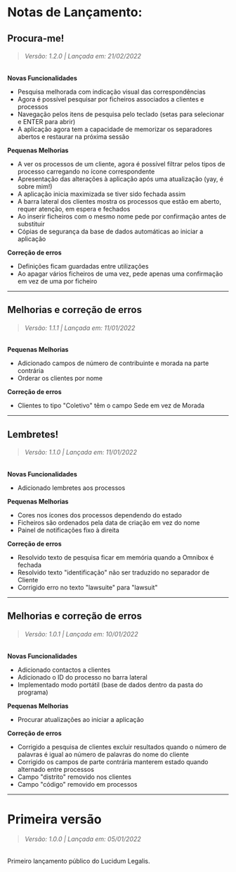 # Notas de Lançamento:

## Procura-me!

> ###### Versão: 1.2.0 | Lançada em: 21/02/2022 

**Novas Funcionalidades**
- Pesquisa melhorada com indicação visual das correspondências
- Agora é possível pesquisar por ficheiros associados a clientes e processos
- Navegação pelos itens de pesquisa pelo teclado (setas para selecionar e ENTER para abrir)
- A aplicação agora tem a capacidade de memorizar os separadores abertos e restaurar na próxima sessão

**Pequenas Melhorias**
- A ver os processos de um cliente, agora é possível filtrar pelos tipos de processo carregando no ícone correspondente
- Apresentação das alterações à aplicação após uma atualização (yay, é sobre mim!)
- A aplicação inicia maximizada se tiver sido fechada assim
- A barra lateral dos clientes mostra os processos que estão em aberto, requer atenção, em espera e fechados
- Ao inserir ficheiros com o mesmo nome pede por confirmação antes de substituir
- Cópias de segurança da base de dados automáticas ao iniciar a aplicação

**Correção de erros**
- Definições ficam guardadas entre utilizações
- Ao apagar vários ficheiros de uma vez, pede apenas uma confirmação em vez de uma por ficheiro
___

## Melhorias e correção de erros

> ###### Versão: 1.1.1 | Lançada em: 11/01/2022 

**Pequenas Melhorias**
- Adicionado campos de número de contribuinte e morada na parte contrária
- Orderar os clientes por nome

**Correção de erros**
- Clientes to tipo "Coletivo" têm o campo Sede em vez de Morada

___

## Lembretes!

> ###### Versão: 1.1.0 | Lançada em: 11/01/2022 

**Novas Funcionalidades**
- Adicionado lembretes aos processos

**Pequenas Melhorias**
- Cores nos ícones dos processos dependendo do estado
- Ficheiros são ordenados pela data de criação em vez do nome
- Painel de notificações fixo à direita

**Correção de erros**
- Resolvido texto de pesquisa ficar em memória quando a Omnibox é fechada
- Resolvido texto "identificação" não ser traduzido no separador de Cliente
- Corrigido erro no texto "lawsuite" para "lawsuit"

___

## Melhorias e correção de erros

> ###### Versão: 1.0.1 | Lançada em: 10/01/2022

**Novas Funcionalidades**
- Adicionado contactos a clientes
- Adicionado o ID do processo no barra lateral
- Implementado modo portátil (base de dados dentro da pasta do programa)

**Pequenas Melhorias**
- Procurar atualizações ao iniciar a aplicação

**Correção de erros**
- Corrigido a pesquisa de clientes excluir resultados quando o número de palavras é igual ao número de palavras do nome do cliente
- Corrigido os campos de parte contrária manterem estado quando alternado entre processos
- Campo "distrito" removido nos clientes
- Campo "código" removido em processos

___

# Primeira versão

> ###### Versão: 1.0.0 | Lançada em: 05/01/2022

Primeiro lançamento público do Lucidum Legalis.
